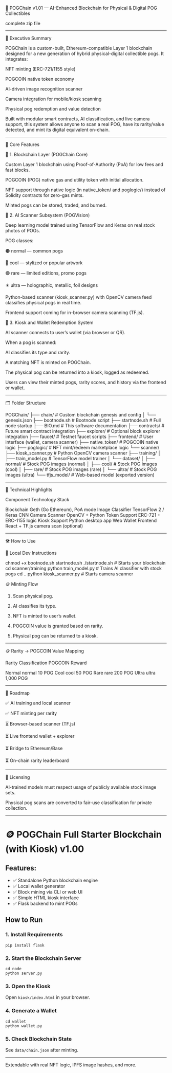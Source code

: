 🧬 POGChain v1.01 — AI-Enhanced Blockchain for Physical & Digital POG Collectibles

complete zip file 

---

📘 Executive Summary

POGChain is a custom-built, Ethereum-compatible Layer 1 blockchain designed for a new generation of hybrid physical-digital collectible pogs. It integrates:

NFT minting (ERC-721/1155 style)

POGCOIN native token economy

AI-driven image recognition scanner

Camera integration for mobile/kiosk scanning

Physical pog redemption and value detection


Built with modular smart contracts, AI classification, and live camera support, this system allows anyone to scan a real POG, have its rarity/value detected, and mint its digital equivalent on-chain.


---

🧩 Core Features

🔗 1. Blockchain Layer (POGChain Core)

Custom Layer 1 blockchain using Proof-of-Authority (PoA) for low fees and fast blocks.

POGCOIN (POG) native gas and utility token with initial allocation.

NFT support through native logic (in native_token/ and poglogic/) instead of Solidity contracts for zero-gas mints.

Minted pogs can be stored, traded, and burned.


🤖 2. AI Scanner Subsystem (POGVision)

Deep learning model trained using TensorFlow and Keras on real stock photos of POGs.

POG classes:

🟤 normal — common pogs

🔵 cool — stylized or popular artwork

🟣 rare — limited editions, promo pogs

✴️ ultra — holographic, metallic, foil designs


Python-based scanner (kiosk_scanner.py) with OpenCV camera feed classifies physical pogs in real time.

Frontend support coming for in-browser camera scanning (TF.js).


🏪 3. Kiosk and Wallet Redemption System

AI scanner connects to user’s wallet (via browser or QR).

When a pog is scanned:

AI classifies its type and rarity.

A matching NFT is minted on POGChain.

The physical pog can be returned into a kiosk, logged as redeemed.


Users can view their minted pogs, rarity scores, and history via the frontend or wallet.



---

🗂️ Folder Structure

POGChain/
├── chain/                 # Custom blockchain genesis and config
│   └── genesis.json
├── bootnode.sh            # Bootnode script
├── startnode.sh           # Full node startup
├── BIO.md                 # This software documentation
├── contracts/             # Future smart contract integration
├── explorer/              # Optional block explorer integration
├── faucet/                # Testnet faucet scripts
├── frontend/              # User interface (wallet, camera scanner)
├── native_token/          # POGCOIN native logic
├── poglogic/              # NFT mint/redeem marketplace logic
└── scanner/
    ├── kiosk_scanner.py   # Python OpenCV camera scanner
    ├── training/
    │   ├── train_model.py # TensorFlow model trainer
    │   └── dataset/
    │       ├── normal/    # Stock POG images (normal)
    │       ├── cool/      # Stock POG images (cool)
    │       ├── rare/      # Stock POG images (rare)
    │       └── ultra/     # Stock POG images (ultra)
    └── tfjs_model/        # Web-based model (exported version)


---

🧠 Technical Highlights

Component	Technology Stack

Blockchain	Geth (Go Ethereum), PoA mode
Image Classifier	TensorFlow 2 / Keras CNN
Camera Scanner	OpenCV + Python
Token Support	ERC-721 + ERC-1155 logic
Kiosk Support	Python desktop app
Web Wallet Frontend	React + TF.js camera scan (optional)



---

🛠 How to Use

🧪 Local Dev Instructions

chmod +x bootnode.sh startnode.sh
./startnode.sh                # Starts your blockchain
cd scanner/training
python train_model.py         # Trains AI classifier with stock pogs
cd ..
python kiosk_scanner.py       # Starts camera scanner

🪙 Minting Flow

1. Scan physical pog.


2. AI classifies its type.


3. NFT is minted to user’s wallet.


4. POGCOIN value is granted based on rarity.


5. Physical pog can be returned to a kiosk.




---

🪙 Rarity → POGCOIN Value Mapping

Rarity	Classification	POGCOIN Reward

Normal	normal	10 POG
Cool	cool	50 POG
Rare	rare	200 POG
Ultra	ultra	1,000 POG



---

🔮 Roadmap

✅ AI training and local scanner

✅ NFT minting per rarity

⏳ Browser-based scanner (TF.js)

⏳ Live frontend wallet + explorer

⏳ Bridge to Ethereum/Base

⏳ On-chain rarity leaderboard



---

🔏 Licensing

AI-trained models must respect usage of publicly available stock image sets.

Physical pog scans are converted to fair-use classification for private collection.

------------------------------------------


# 🪙 POGChain Full Starter Blockchain (with Kiosk) v1.00


## Features:
- ✅ Standalone Python blockchain engine
- ✅ Local wallet generator
- ✅ Block mining via CLI or web UI
- ✅ Simple HTML kiosk interface
- ✅ Flask backend to mint POGs

## How to Run

### 1. Install Requirements
```
pip install flask
```

### 2. Start the Blockchain Server
```
cd node
python server.py
```

### 3. Open the Kiosk
Open `kiosk/index.html` in your browser.

### 4. Generate a Wallet
```
cd wallet
python wallet.py
```

### 5. Check Blockchain State
See `data/chain.json` after minting.

---

Extendable with real NFT logic, IPFS image hashes, and more.
